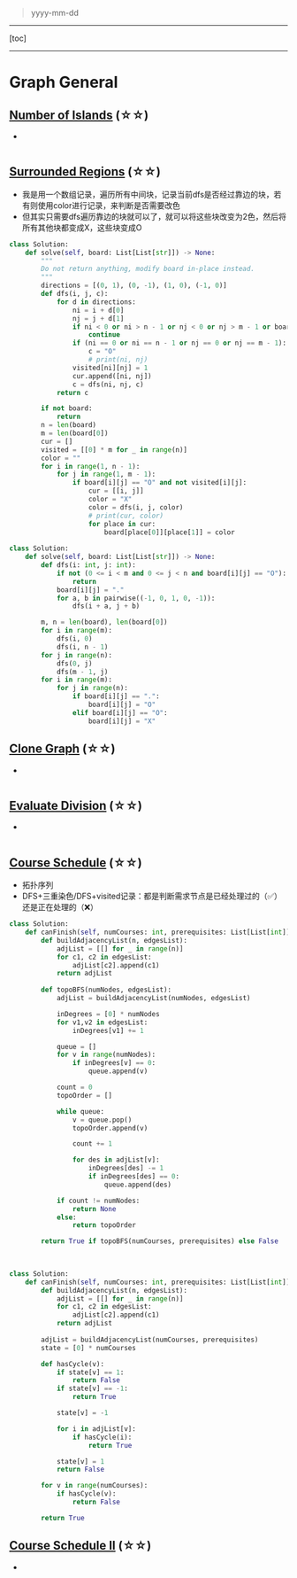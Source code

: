 > yyyy-mm-dd

---

[toc]

---

# Graph General

## [Number of Islands](https://leetcode.com/problems/number-of-islands)  (☆☆) ͏

- 

```python

```

## [Surrounded Regions](https://leetcode.com/problems/surrounded-regions)  (☆☆) ͏

- 我是用一个数组记录，遍历所有中间块，记录当前dfs是否经过靠边的块，若有则使用color进行记录，来判断是否需要改色
- 但其实只需要dfs遍历靠边的块就可以了，就可以将这些块改变为2色，然后将所有其他块都变成X，这些块变成O

```python
class Solution:
    def solve(self, board: List[List[str]]) -> None:
        """
        Do not return anything, modify board in-place instead.
        """
        directions = [(0, 1), (0, -1), (1, 0), (-1, 0)]
        def dfs(i, j, c):
            for d in directions:
                ni = i + d[0]
                nj = j + d[1]
                if ni < 0 or ni > n - 1 or nj < 0 or nj > m - 1 or board[ni][nj] == "X" or visited[ni][nj]:
                    continue
                if (ni == 0 or ni == n - 1 or nj == 0 or nj == m - 1):
                    c = "O"
                    # print(ni, nj)
                visited[ni][nj] = 1
                cur.append([ni, nj])
                c = dfs(ni, nj, c)
            return c

        if not board:
            return
        n = len(board)
        m = len(board[0])
        cur = []
        visited = [[0] * m for _ in range(n)]
        color = ""
        for i in range(1, n - 1):
            for j in range(1, m - 1):
                if board[i][j] == "O" and not visited[i][j]:
                    cur = [[i, j]]
                    color = "X"
                    color = dfs(i, j, color)
                    # print(cur, color)
                    for place in cur:
                        board[place[0]][place[1]] = color
                        
class Solution:
    def solve(self, board: List[List[str]]) -> None:
        def dfs(i: int, j: int):
            if not (0 <= i < m and 0 <= j < n and board[i][j] == "O"):
                return
            board[i][j] = "."
            for a, b in pairwise((-1, 0, 1, 0, -1)):
                dfs(i + a, j + b)

        m, n = len(board), len(board[0])
        for i in range(m):
            dfs(i, 0)
            dfs(i, n - 1)
        for j in range(n):
            dfs(0, j)
            dfs(m - 1, j)
        for i in range(m):
            for j in range(n):
                if board[i][j] == ".":
                    board[i][j] = "O"
                elif board[i][j] == "O":
                    board[i][j] = "X"
```

## [Clone Graph](https://leetcode.com/problems/clone-graph)  (☆☆) ͏

- 

```python

```

## [Evaluate Division](https://leetcode.com/problems/evaluate-division)  (☆☆) ͏

- 

```python

```

## [Course Schedule](https://leetcode.com/problems/course-schedule)  (☆☆) ͏

- 拓扑序列
- DFS+三重染色/DFS+visited记录：都是判断需求节点是已经处理过的（✅）还是正在处理的（❌）

```python
class Solution:
    def canFinish(self, numCourses: int, prerequisites: List[List[int]]) -> bool:
        def buildAdjacencyList(n, edgesList):
            adjList = [[] for _ in range(n)]
            for c1, c2 in edgesList:
                adjList[c2].append(c1)
            return adjList
        
        def topoBFS(numNodes, edgesList):
            adjList = buildAdjacencyList(numNodes, edgesList)

            inDegrees = [0] * numNodes
            for v1,v2 in edgesList:
                inDegrees[v1] += 1

            queue = []
            for v in range(numNodes):
                if inDegrees[v] == 0:
                    queue.append(v)

            count = 0
            topoOrder = []

            while queue:
                v = queue.pop()
                topoOrder.append(v)

                count += 1

                for des in adjList[v]:
                    inDegrees[des] -= 1
                    if inDegrees[des] == 0:
                        queue.append(des)

            if count != numNodes:
                return None
            else:
                return topoOrder

        return True if topoBFS(numCourses, prerequisites) else False

    
    
class Solution:
    def canFinish(self, numCourses: int, prerequisites: List[List[int]]) -> bool:
        def buildAdjacencyList(n, edgesList):
            adjList = [[] for _ in range(n)]
            for c1, c2 in edgesList:
                adjList[c2].append(c1)
            return adjList
        
        adjList = buildAdjacencyList(numCourses, prerequisites)
        state = [0] * numCourses

        def hasCycle(v):
            if state[v] == 1:
                return False
            if state[v] == -1:
                return True

            state[v] = -1

            for i in adjList[v]:
                if hasCycle(i):
                    return True

            state[v] = 1
            return False

        for v in range(numCourses):
            if hasCycle(v):
                return False

        return True
```

## [Course Schedule II](https://leetcode.com/problems/course-schedule-ii)  (☆☆) ͏

- 

```python

```

